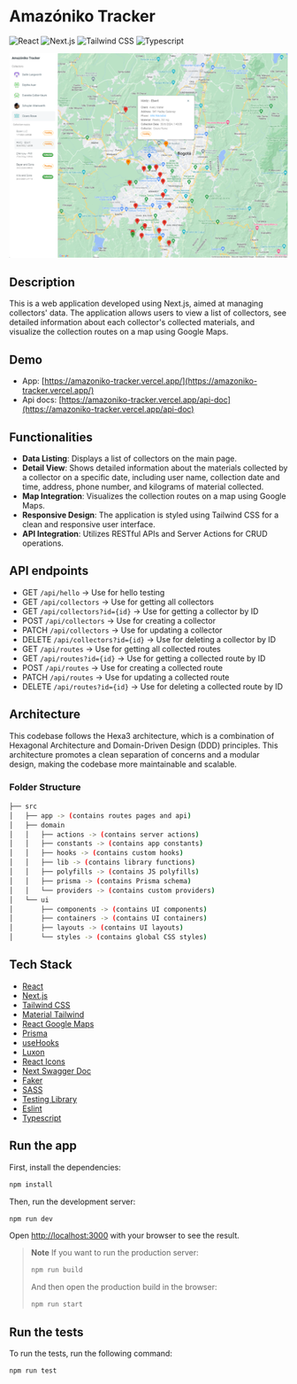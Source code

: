 # Amazóniko Tracker

![React](https://img.shields.io/badge/React-v18-deepskyblue?logo=react)
![Next.js](https://img.shields.io/badge/Next.js-v14-white?logo=next.js)
![Tailwind CSS](https://img.shields.io/badge/Tailwind%20CSS-v3-cyan?logo=Tailwind%20CSS)
![Typescript](https://img.shields.io/badge/Typescript-v5-blue?logo=typescript)

![Preview](./public/assets/preview.png)

## Description

This is a web application developed using Next.js, aimed at managing collectors' data. The application allows users to view a list of collectors, see detailed information about each collector's collected materials, and visualize the collection routes on a map using Google Maps.

## Demo

- App: [https://amazoniko-tracker.vercel.app/](https://amazoniko-tracker.vercel.app/)
- Api docs: [https://amazoniko-tracker.vercel.app/api-doc](https://amazoniko-tracker.vercel.app/api-doc)

## Functionalities

- **Data Listing**: Displays a list of collectors on the main page.
- **Detail View**: Shows detailed information about the materials collected by a collector on a specific date, including user name, collection date and time, address, phone number, and kilograms of material collected.
- **Map Integration**: Visualizes the collection routes on a map using Google Maps.
- **Responsive Design**: The application is styled using Tailwind CSS for a clean and responsive user interface.
- **API Integration**: Utilizes RESTful APIs and Server Actions for CRUD operations.

## API endpoints

* GET `/api/hello` -> Use for hello testing
* GET `/api/collectors` -> Use for getting all collectors
* GET `/api/collectors?id={id}` -> Use for getting a collector by ID
* POST `/api/collectors` -> Use for creating a collector
* PATCH `/api/collectors` -> Use for updating a collector
* DELETE `/api/collectors?id={id}` -> Use for deleting a collector by ID
* GET `/api/routes` -> Use for getting all collected routes
* GET `/api/routes?id={id}` -> Use for getting a collected route by ID
* POST `/api/routes` -> Use for creating a collected route
* PATCH `/api/routes` -> Use for updating a collected route
* DELETE `/api/routes?id={id}` -> Use for deleting a collected route by ID

## Architecture

This codebase follows the Hexa3 architecture, which is a combination of Hexagonal Architecture and Domain-Driven Design (DDD) principles. This architecture promotes a clean separation of concerns and a modular design, making the codebase more maintainable and scalable.

### Folder Structure

```bash
├── src
│   ├── app -> (contains routes pages and api)
│   ├── domain
│   │   ├── actions -> (contains server actions)
│   │   ├── constants -> (contains app constants)
│   │   ├── hooks -> (contains custom hooks)
│   │   ├── lib -> (contains library functions)
│   │   ├── polyfills -> (contains JS polyfills)
│   │   ├── prisma -> (contains Prisma schema)
│   │   └── providers -> (contains custom providers)
│   └── ui
│       ├── components -> (contains UI components)
│       ├── containers -> (contains UI containers)
│       ├── layouts -> (contains UI layouts)
│       └── styles -> (contains global CSS styles)
```

## Tech Stack

- [React](https://reactjs.dev/)
- [Next.js](https://nextjs.org/)
- [Tailwind CSS](https://tailwindcss.com/)
- [Material Tailwind](https://material-tailwind.com/)
- [React Google Maps](https://visgl.github.io/react-google-maps/)
- [Prisma](https://www.prisma.io/)
- [useHooks](https://github.com/uidotdev/usehooks)
- [Luxon](https://moment.github.io/luxon/)
- [React Icons](https://react-icons.github.io/react-icons/)
- [Next Swagger Doc](https://github.com/jellydn/next-swagger-doc)
- [Faker](https://fakerjs.dev/)
- [SASS](https://sass-lang.com/)
- [Testing Library](https://testing-library.com)
- [Eslint](https://eslint.org/)
- [Typescript](https://www.typescriptlang.org/)

## Run the app

First, install the dependencies:

```bash
npm install
```

Then, run the development server:

```bash
npm run dev
```

Open [http://localhost:3000](http://localhost:3000) with your browser to see the result.

> **Note**
> If you want to run the production server:
>
> ```bash
> npm run build
> ```
>
> And then open the production build in the browser:
>
> ```bash
> npm run start
> ```

## Run the tests

To run the tests, run the following command:

```bash
npm run test
```

<!-- ## Limitations and Future Improvements

- **Offline Support**: Currently, the application does not support offline mode. Adding service workers could improve this.
- **Advanced Filtering**: Implementing more advanced filtering options for the data displayed. -->
